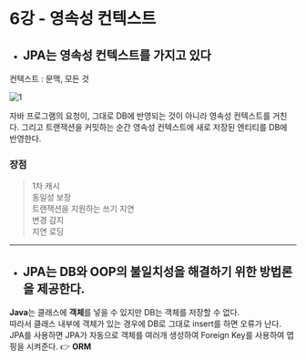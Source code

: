 # 6강 - 영속성 컨텍스트
- ## JPA는 영속성 컨텍스트를 가지고 있다  

컨텍스트 : 문맥, 모든 것

![1](https://user-images.githubusercontent.com/68761119/145135983-7f7b7228-7bdc-45e6-add2-748a0c8fe269.png)

자바 프로그램의 요청이, 그대로 DB에 반영되는 것이 아니라 영속성 컨텍스트를 거친다. 그리고 트랜잭션을 커밋하는 순간 영속성 컨텍스트에 새로 저장된 엔티티를 DB에 반영한다.

### 장점  
> 1차 캐시  
> 동일성 보장  
> 트랜잭션을 지원하는 쓰기 지연  
> 변경 감지  
> 지연 로딩  
  ---
- ## JPA는 DB와 OOP의 불일치성을 해결하기 위한 방법론을 제공한다.  
**Java**는 클래스에 **객체**를 넣을 수 있지만 DB는 객체를 저장할 수 없다.   
따라서 클래스 내부에 객체가 있는 경우에 DB로 그대로 insert를 하면 오류가 난다.  
 JPA를 사용하면 JPA가 자동으로 객체를 여러개 생성하여 Foreign Key를 사용하여 맵핑을 시켜준다.
  👉 **ORM**